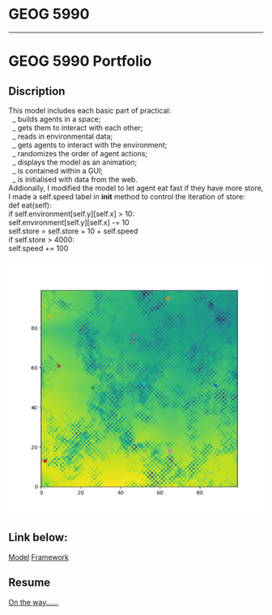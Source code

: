 # GEOG 5990

---

# GEOG 5990 Portfolio

## Discription

This model includes each basic part of practical:<br/>
&nbsp;&nbsp;_ builds agents in a space;<br/>
&nbsp;&nbsp;_ gets them to interact with each other;<br/>
&nbsp;&nbsp;_ reads in environmental data;<br/>
&nbsp;&nbsp;_ gets agents to interact with the environment;<br/>
&nbsp;&nbsp;_ randomizes the order of agent actions;<br/>
&nbsp;&nbsp;_ displays the model as an animation;<br/>
&nbsp;&nbsp;_ is contained within a GUI;<br/>
&nbsp;&nbsp;_ is initialised with data from the web.<br/>
Addionally, I modified the model to let agent eat fast if they have more store, I made a self.speed label in **init** method to control the iteration of store:<br/>
def eat(self):<br/>
if self.environment[self.y][self.x] > 10:<br/>
self.environment[self.y][self.x] -= 10<br/>
self.store = self.store + 10 + self.speed<br/>
if self.store > 4000:<br/>
self.speed += 100<br/>

<img src="./temp.png"></img>

## Link below:

<a href="https://raw.githubusercontent.com/ethan20201996/ethan20201996.github.io/main/model.py">Model<a>
<a href="https://raw.githubusercontent.com/ethan20201996/ethan20201996.github.io/main/agentframework.py">Framework<a>

## Resume

<a href="https://raw.githubusercontent.com/ethan20201996/ethan20201996.github.io/main/testpage.html">On the way......<a>
